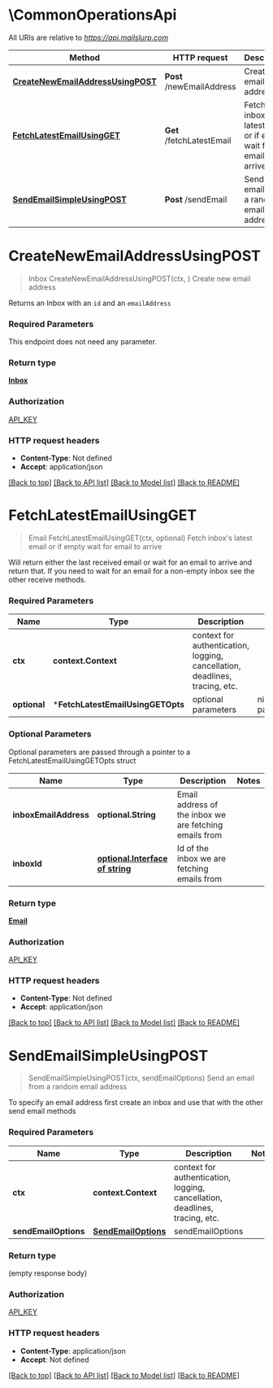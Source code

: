 # \CommonOperationsApi

All URIs are relative to *https://api.mailslurp.com*

Method | HTTP request | Description
------------- | ------------- | -------------
[**CreateNewEmailAddressUsingPOST**](CommonOperationsApi.md#CreateNewEmailAddressUsingPOST) | **Post** /newEmailAddress | Create new email address
[**FetchLatestEmailUsingGET**](CommonOperationsApi.md#FetchLatestEmailUsingGET) | **Get** /fetchLatestEmail | Fetch inbox&#39;s latest email or if empty wait for email to arrive
[**SendEmailSimpleUsingPOST**](CommonOperationsApi.md#SendEmailSimpleUsingPOST) | **Post** /sendEmail | Send an email from a random email address


# **CreateNewEmailAddressUsingPOST**
> Inbox CreateNewEmailAddressUsingPOST(ctx, )
Create new email address

Returns an Inbox with an `id` and an `emailAddress`

### Required Parameters
This endpoint does not need any parameter.

### Return type

[**Inbox**](Inbox.md)

### Authorization

[API_KEY](../README.md#API_KEY)

### HTTP request headers

 - **Content-Type**: Not defined
 - **Accept**: application/json

[[Back to top]](#) [[Back to API list]](../README.md#documentation-for-api-endpoints) [[Back to Model list]](../README.md#documentation-for-models) [[Back to README]](../README.md)

# **FetchLatestEmailUsingGET**
> Email FetchLatestEmailUsingGET(ctx, optional)
Fetch inbox's latest email or if empty wait for email to arrive

Will return either the last received email or wait for an email to arrive and return that. If you need to wait for an email for a non-empty inbox see the other receive methods.

### Required Parameters

Name | Type | Description  | Notes
------------- | ------------- | ------------- | -------------
 **ctx** | **context.Context** | context for authentication, logging, cancellation, deadlines, tracing, etc.
 **optional** | ***FetchLatestEmailUsingGETOpts** | optional parameters | nil if no parameters

### Optional Parameters
Optional parameters are passed through a pointer to a FetchLatestEmailUsingGETOpts struct

Name | Type | Description  | Notes
------------- | ------------- | ------------- | -------------
 **inboxEmailAddress** | **optional.String**| Email address of the inbox we are fetching emails from | 
 **inboxId** | [**optional.Interface of string**](.md)| Id of the inbox we are fetching emails from | 

### Return type

[**Email**](Email.md)

### Authorization

[API_KEY](../README.md#API_KEY)

### HTTP request headers

 - **Content-Type**: Not defined
 - **Accept**: application/json

[[Back to top]](#) [[Back to API list]](../README.md#documentation-for-api-endpoints) [[Back to Model list]](../README.md#documentation-for-models) [[Back to README]](../README.md)

# **SendEmailSimpleUsingPOST**
> SendEmailSimpleUsingPOST(ctx, sendEmailOptions)
Send an email from a random email address

To specify an email address first create an inbox and use that with the other send email methods

### Required Parameters

Name | Type | Description  | Notes
------------- | ------------- | ------------- | -------------
 **ctx** | **context.Context** | context for authentication, logging, cancellation, deadlines, tracing, etc.
  **sendEmailOptions** | [**SendEmailOptions**](SendEmailOptions.md)| sendEmailOptions | 

### Return type

 (empty response body)

### Authorization

[API_KEY](../README.md#API_KEY)

### HTTP request headers

 - **Content-Type**: application/json
 - **Accept**: Not defined

[[Back to top]](#) [[Back to API list]](../README.md#documentation-for-api-endpoints) [[Back to Model list]](../README.md#documentation-for-models) [[Back to README]](../README.md)

